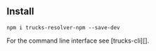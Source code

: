 ## Install

```
npm i trucks-resolver-npm --save-dev
```

For the command line interface see [trucks-cli][].
